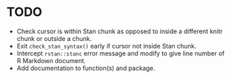 # TODO

- Check cursor is within Stan chunk as opposed to inside a different knitr chunk or outside a chunk.
- Exit `check_stan_syntax()` early if cursor not inside Stan chunk.
- Intercept `rstan::stanc` error message and modify to give line number of R Markdown document.
- Add documentation to function(s) and package.
